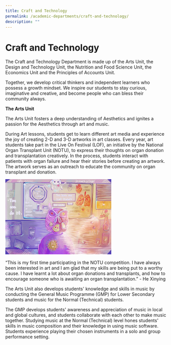 ```yaml
---
title: Craft and Technology
permalink: /academic-departments/craft-and-technology/
description: ""
---
```

# **Craft and Technology**

The Craft and Technology Department is made up of the Arts Unit, the Design and Technology Unit, the Nutrition and Food Science Unit, the Economics Unit and the Principles of Accounts Unit.   

Together, we develop critical thinkers and independent learners who possess a growth mindset. We inspire our students to stay curious, imaginative and creative, and become people who can bless their community always. 


**The Arts Unit**

The Arts Unit fosters a deep understanding of Aesthetics and ignites a passion for the Aesthetics through art and music. 

 
During Art lessons, students get to learn different art media and experience the joy of creating 2-D and 3-D artworks in art classes. Every year, art students take part in the Live On Festival (LOF), an initiative by the National Organ Transplant Unit (NOTU), to express their thoughts on organ donation and transplantation creatively. In the process, students interact with patients with organ failure and hear their stories before creating an artwork. The artwork serves as an outreach to educate the community on organ transplant and donation.

![](/images/image001.png)

“This is my first time participating in the NOTU competition. I have always been interested in art and I am glad that my skills are being put to a worthy cause. I have learnt a lot about organ donations and transplants, and how to encourage someone who is awaiting an organ transplantation.” - He Xinying

The Arts Unit also develops students' knowledge and skills in music by conducting the General Music Programme (GMP) for Lower Secondary students and music for the Normal (Technical) students.

The GMP develops students' awareness and appreciation of music in local and global cultures, and students collaborate with each other to make music together. Studying music at the Normal (Technical) level hones students' skills in music composition and their knowledge in using music software. Students experience playing their chosen instruments in a solo and group performance setting.

